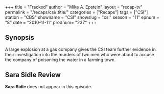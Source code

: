 +++
title = "Fracked"
author = "Mika A. Epstein"
layout = "recap-tv"
permalink = "/recaps/csi/:title/"
categories = ["Recaps"]
tags = ["CSI"]
station = "CBS"
showname = "CSI"
showslug = "csi"
season = "11"
epnum = "8"
date = "2010-11-11"
prodnum= "237"
+++

## Synopsis

A large explosion at a gas company gives the CSI team further evidence in their investigation into the murders of two men who were about to accuse the company of poisoning the water in a farming town.

## Sara Sidle Review

**Sara Sidle** does not appear in this episode.

